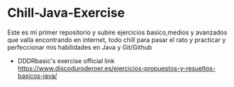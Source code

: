 # Chill-Java-Exercise
Este es mi primer repositorio y subire ejercicios basico,medios y avanzados que valla encontrando en internet, todo chill para pasar el rato y practicar y perfeccionar mis habilidades en Java y Git/Github

* DDDRbasic's exercise official link https://www.discoduroderoer.es/ejercicios-propuestos-y-resueltos-basicos-java/

